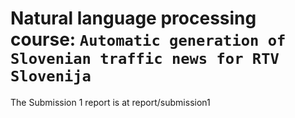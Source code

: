 # Natural language processing course: `Automatic generation of Slovenian traffic news for RTV Slovenija`

<!-- Please, organize README and the whole structure of the repository to be self-contained and reproducible. -->

The Submission 1 report is at report/submission1

